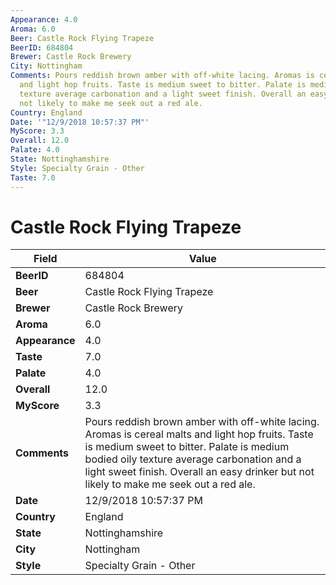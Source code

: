 ```yaml
---
Appearance: 4.0
Aroma: 6.0
Beer: Castle Rock Flying Trapeze
BeerID: 684804
Brewer: Castle Rock Brewery
City: Nottingham
Comments: Pours reddish brown amber with off-white lacing. Aromas is cereal malts
  and light hop fruits. Taste is medium sweet to bitter. Palate is medium bodied oily
  texture average carbonation and a light sweet finish. Overall an easy drinker but
  not likely to make me seek out a red ale.
Country: England
Date: '"12/9/2018 10:57:37 PM"'
MyScore: 3.3
Overall: 12.0
Palate: 4.0
State: Nottinghamshire
Style: Specialty Grain - Other
Taste: 7.0
---
```


# Castle Rock Flying Trapeze

| Field         | Value |
|---------------|-------|
| **BeerID** | 684804 |
| **Beer** | Castle Rock Flying Trapeze |
| **Brewer** | Castle Rock Brewery |
| **Aroma** | 6.0 |
| **Appearance** | 4.0 |
| **Taste** | 7.0 |
| **Palate** | 4.0 |
| **Overall** | 12.0 |
| **MyScore** | 3.3 |
| **Comments** | Pours reddish brown amber with off-white lacing. Aromas is cereal malts and light hop fruits. Taste is medium sweet to bitter. Palate is medium bodied oily texture average carbonation and a light sweet finish. Overall an easy drinker but not likely to make me seek out a red ale. |
| **Date** | 12/9/2018 10:57:37 PM |
| **Country** | England |
| **State** | Nottinghamshire |
| **City** | Nottingham |
| **Style** | Specialty Grain - Other |
